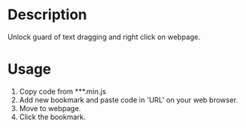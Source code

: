 # Description
Unlock guard of text dragging and right click on webpage.

# Usage
1. Copy code from ***.min.js
2. Add new bookmark and paste code in 'URL' on your web browser.
3. Move to webpage.
4. Click the bookmark.
